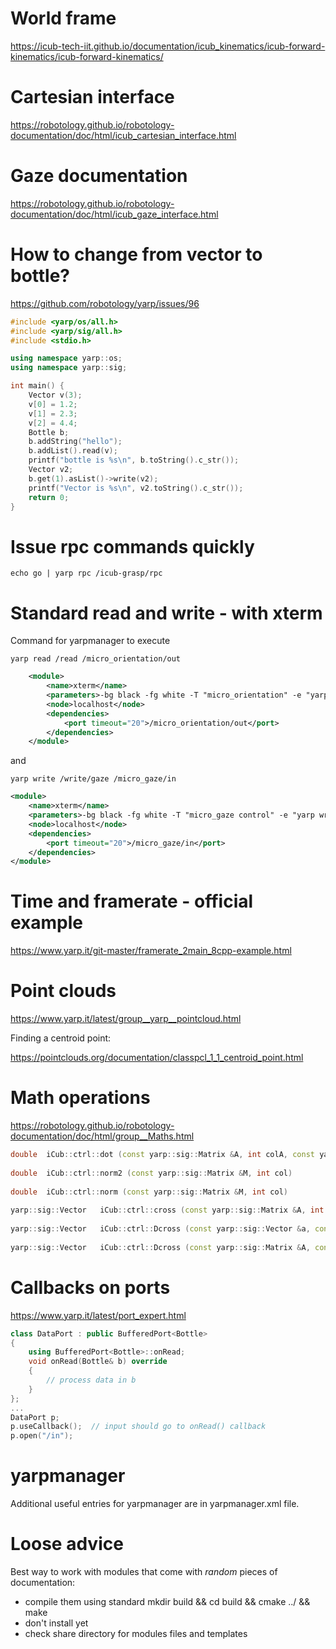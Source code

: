 # World frame

https://icub-tech-iit.github.io/documentation/icub_kinematics/icub-forward-kinematics/icub-forward-kinematics/

# Cartesian interface

https://robotology.github.io/robotology-documentation/doc/html/icub_cartesian_interface.html


# Gaze documentation

https://robotology.github.io/robotology-documentation/doc/html/icub_gaze_interface.html

# How to change from vector to bottle?

https://github.com/robotology/yarp/issues/96

```cpp
#include <yarp/os/all.h>
#include <yarp/sig/all.h>
#include <stdio.h>

using namespace yarp::os;
using namespace yarp::sig;

int main() {
    Vector v(3);
    v[0] = 1.2;
    v[1] = 2.3;
    v[2] = 4.4;
    Bottle b;
    b.addString("hello");
    b.addList().read(v);
    printf("bottle is %s\n", b.toString().c_str());
    Vector v2;
    b.get(1).asList()->write(v2);
    printf("Vector is %s\n", v2.toString().c_str());
    return 0;
}
```



# Issue rpc commands quickly

    echo go | yarp rpc /icub-grasp/rpc

# Standard read and write - with xterm

Command for yarpmanager to execute

    yarp read /read /micro_orientation/out

```xml
    <module>
        <name>xterm</name>
        <parameters>-bg black -fg white -T "micro_orientation" -e "yarp read /read /micro_orientation/out"</parameters>
        <node>localhost</node>
        <dependencies>
            <port timeout="20">/micro_orientation/out</port>
        </dependencies>
    </module>
```

and

    yarp write /write/gaze /micro_gaze/in

```xml
<module>
    <name>xterm</name>
    <parameters>-bg black -fg white -T "micro_gaze control" -e "yarp write /write/gaze /micro_gaze/in"</parameters>
    <node>localhost</node>
    <dependencies>
        <port timeout="20">/micro_gaze/in</port>
    </dependencies>
</module>
```


# Time and framerate - official example

https://www.yarp.it/git-master/framerate_2main_8cpp-example.html

# Point clouds

https://www.yarp.it/latest/group__yarp__pointcloud.html

Finding a centroid point:

https://pointclouds.org/documentation/classpcl_1_1_centroid_point.html


# Math operations

https://robotology.github.io/robotology-documentation/doc/html/group__Maths.html

```cpp
double 	iCub::ctrl::dot (const yarp::sig::Matrix &A, int colA, const yarp::sig::Matrix &B, int colB)
 
double 	iCub::ctrl::norm2 (const yarp::sig::Matrix &M, int col)
 
double 	iCub::ctrl::norm (const yarp::sig::Matrix &M, int col)
 
yarp::sig::Vector 	iCub::ctrl::cross (const yarp::sig::Matrix &A, int colA, const yarp::sig::Matrix &B, int colB)
 
yarp::sig::Vector 	iCub::ctrl::Dcross (const yarp::sig::Vector &a, const yarp::sig::Vector &Da, const yarp::sig::Vector &b, const yarp::sig::Vector &Db)
 
yarp::sig::Vector 	iCub::ctrl::Dcross (const yarp::sig::Matrix &A, const yarp::sig::Matrix &DA, int colA, const yarp::sig::Matrix &B, const yarp::sig::Matrix &DB, int colB)
```

# Callbacks on ports

https://www.yarp.it/latest/port_expert.html

```cpp
class DataPort : public BufferedPort<Bottle>
{
    using BufferedPort<Bottle>::onRead;
    void onRead(Bottle& b) override
    {
        // process data in b
    }
};
...
DataPort p;
p.useCallback();  // input should go to onRead() callback
p.open("/in");
```

# yarpmanager

Additional useful entries for yarpmanager are in yarpmanager.xml file.

# Loose advice

Best way to work with modules that come with _random_ pieces of documentation:
- compile them using standard mkdir build && cd build && cmake ../ && make
- don't install yet
- check share directory for modules files and templates

